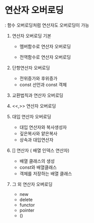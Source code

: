 # 연산자 오버로딩

: 함수 오버로딩처럼 연산자도 오버로딩이 가능

1. 연산자 오버로딩 기본

   - 멤버함수로 연산자 오버로딩

   - 전역함수로 연산자 오버로딩

2. 단항연산자 오버로딩
   - 전위증가와 후위증가
   - const 선언과 const 객체
3. 교환법칙과 연산자 오버로딩
4. <<,>> 연산자 오버로딩
5. 대입 연산자 오버로딩
   - 대입 연산자와 복사생성자
   - 깊은복사와 얕은복사
   - 상속과 대입연산자
6. [] 연산자 ( 배열 인덱스 연산자)
   - 배열 클래스의 생성
   - const와 배열클래스
   - 객체를 저장하는 배열 클래스
7. 그 외 연산자 오버로딩
   - new
   - delete
   - functor
   - pointer
   - ()